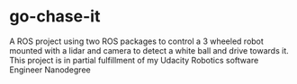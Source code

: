# go-chase-it
A ROS  project using two ROS packages to control a 3 wheeled robot mounted with a lidar and camera to detect a white ball and drive towards it. This project is in partial fulfillment of my Udacity Robotics software Engineer Nanodegree
